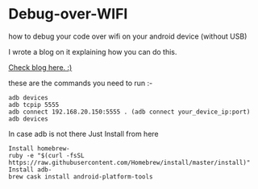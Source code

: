 # Debug-over-WIFI
how to debug your code over wifi on your android device (without USB)

I wrote a blog on it explaining how you can do this.


<a href="https://medium.com/native-mobile-bits/debug-your-apps-without-cable-99452daf8755">Check blog here. :) </a> 

these are the commands you need to run :-

    adb devices
    adb tcpip 5555
    adb connect 192.168.20.150:5555 . (adb connect your_device_ip:port)
    adb devices


In case adb is not there Just Install from here 

    Install homebrew-
    ruby -e "$(curl -fsSL https://raw.githubusercontent.com/Homebrew/install/master/install)"
    Install adb-
    brew cask install android-platform-tools
